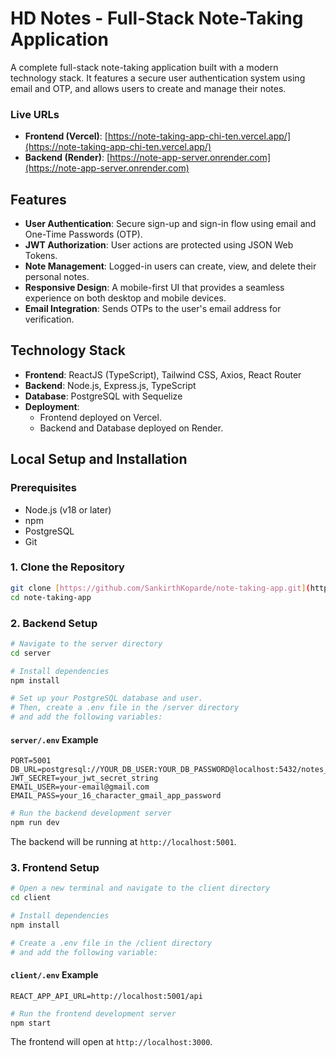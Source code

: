 # HD Notes - Full-Stack Note-Taking Application

A complete full-stack note-taking application built with a modern technology stack. It features a secure user authentication system using email and OTP, and allows users to create and manage their notes.

### Live URLs
* **Frontend (Vercel)**: [https://note-taking-app-chi-ten.vercel.app/](https://note-taking-app-chi-ten.vercel.app/)
* **Backend (Render)**: [https://note-app-server.onrender.com](https://note-app-server.onrender.com)

## Features
* **User Authentication**: Secure sign-up and sign-in flow using email and One-Time Passwords (OTP).
* **JWT Authorization**: User actions are protected using JSON Web Tokens.
* **Note Management**: Logged-in users can create, view, and delete their personal notes.
* **Responsive Design**: A mobile-first UI that provides a seamless experience on both desktop and mobile devices.
* **Email Integration**: Sends OTPs to the user's email address for verification.

## Technology Stack
* **Frontend**: ReactJS (TypeScript), Tailwind CSS, Axios, React Router
* **Backend**: Node.js, Express.js, TypeScript
* **Database**: PostgreSQL with Sequelize
* **Deployment**:
    * Frontend deployed on Vercel.
    * Backend and Database deployed on Render.

## Local Setup and Installation

### Prerequisites
* Node.js (v18 or later)
* npm
* PostgreSQL
* Git

### 1. Clone the Repository
```bash
git clone [https://github.com/SankirthKoparde/note-taking-app.git](https://github.com/SankirthKoparde/note-taking-app.git)
cd note-taking-app
```

### 2. Backend Setup
```bash
# Navigate to the server directory
cd server

# Install dependencies
npm install

# Set up your PostgreSQL database and user.
# Then, create a .env file in the /server directory
# and add the following variables:
```

#### `server/.env` Example
```env
PORT=5001
DB_URL=postgresql://YOUR_DB_USER:YOUR_DB_PASSWORD@localhost:5432/notes_db
JWT_SECRET=your_jwt_secret_string
EMAIL_USER=your-email@gmail.com
EMAIL_PASS=your_16_character_gmail_app_password
```

```bash
# Run the backend development server
npm run dev
```
The backend will be running at `http://localhost:5001`.

### 3. Frontend Setup
```bash
# Open a new terminal and navigate to the client directory
cd client

# Install dependencies
npm install

# Create a .env file in the /client directory
# and add the following variable:
```

#### `client/.env` Example
```env
REACT_APP_API_URL=http://localhost:5001/api
```

```bash
# Run the frontend development server
npm start
```
The frontend will open at `http://localhost:3000`.